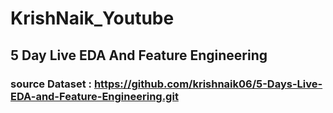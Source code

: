 # KrishNaik_Youtube
## 5 Day Live EDA And Feature Engineering

### source Dataset  : https://github.com/krishnaik06/5-Days-Live-EDA-and-Feature-Engineering.git
